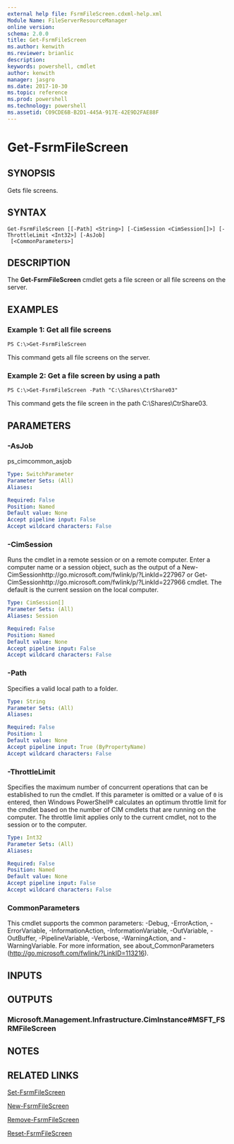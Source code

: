 ```yaml
---
external help file: FsrmFileScreen.cdxml-help.xml
Module Name: FileServerResourceManager
online version: 
schema: 2.0.0
title: Get-FsrmFileScreen
ms.author: kenwith
ms.reviewer: brianlic
description: 
keywords: powershell, cmdlet
author: kenwith
manager: jasgro
ms.date: 2017-10-30
ms.topic: reference
ms.prod: powershell
ms.technology: powershell
ms.assetid: C09CDE6B-B2D1-445A-917E-42E9D2FAE88F
---
```


# Get-FsrmFileScreen

## SYNOPSIS
Gets file screens.

## SYNTAX

```
Get-FsrmFileScreen [[-Path] <String>] [-CimSession <CimSession[]>] [-ThrottleLimit <Int32>] [-AsJob]
 [<CommonParameters>]
```

## DESCRIPTION
The **Get-FsrmFileScreen** cmdlet gets a file screen or all file screens on the server.

## EXAMPLES

### Example 1: Get all file screens
```
PS C:\>Get-FsrmFileScreen
```

This command gets all file screens on the server.

### Example 2: Get a file screen by using a path
```
PS C:\>Get-FsrmFileScreen -Path "C:\Shares\CtrShare03"
```

This command gets the file screen in the path C:\Shares\CtrShare03.

## PARAMETERS

### -AsJob
ps_cimcommon_asjob

```yaml
Type: SwitchParameter
Parameter Sets: (All)
Aliases: 

Required: False
Position: Named
Default value: None
Accept pipeline input: False
Accept wildcard characters: False
```

### -CimSession
Runs the cmdlet in a remote session or on a remote computer.
Enter a computer name or a session object, such as the output of a New-CimSessionhttp://go.microsoft.com/fwlink/p/?LinkId=227967 or Get-CimSessionhttp://go.microsoft.com/fwlink/p/?LinkId=227966 cmdlet.
The default is the current session on the local computer.

```yaml
Type: CimSession[]
Parameter Sets: (All)
Aliases: Session

Required: False
Position: Named
Default value: None
Accept pipeline input: False
Accept wildcard characters: False
```

### -Path
Specifies a valid local path to a folder.

```yaml
Type: String
Parameter Sets: (All)
Aliases: 

Required: False
Position: 1
Default value: None
Accept pipeline input: True (ByPropertyName)
Accept wildcard characters: False
```

### -ThrottleLimit
Specifies the maximum number of concurrent operations that can be established to run the cmdlet.
If this parameter is omitted or a value of `0` is entered, then Windows PowerShell® calculates an optimum throttle limit for the cmdlet based on the number of CIM cmdlets that are running on the computer.
The throttle limit applies only to the current cmdlet, not to the session or to the computer.

```yaml
Type: Int32
Parameter Sets: (All)
Aliases: 

Required: False
Position: Named
Default value: None
Accept pipeline input: False
Accept wildcard characters: False
```

### CommonParameters
This cmdlet supports the common parameters: -Debug, -ErrorAction, -ErrorVariable, -InformationAction, -InformationVariable, -OutVariable, -OutBuffer, -PipelineVariable, -Verbose, -WarningAction, and -WarningVariable. For more information, see about_CommonParameters (http://go.microsoft.com/fwlink/?LinkID=113216).

## INPUTS

## OUTPUTS

### Microsoft.Management.Infrastructure.CimInstance#MSFT_FSRMFileScreen

## NOTES

## RELATED LINKS

[Set-FsrmFileScreen](./Set-FsrmFileScreen.md)

[New-FsrmFileScreen](./New-FsrmFileScreen.md)

[Remove-FsrmFileScreen](./Remove-FsrmFileScreen.md)

[Reset-FsrmFileScreen](./Reset-FsrmFileScreen.md)
